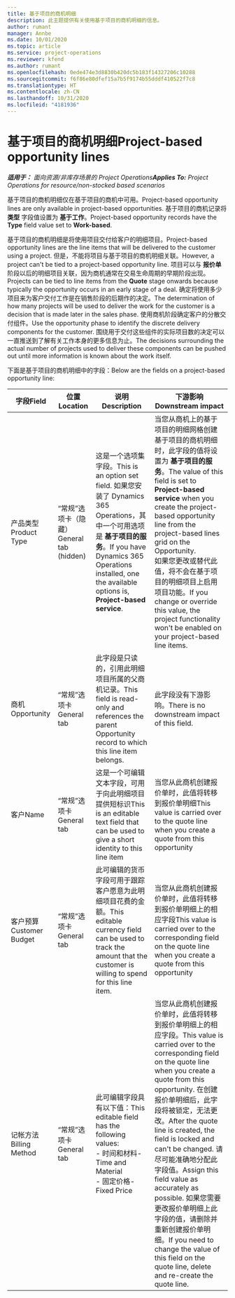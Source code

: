 ```yaml
---
title: 基于项目的商机明细
description: 此主题提供有关使用基于项目的商机明细的信息。
author: rumant
manager: Annbe
ms.date: 10/01/2020
ms.topic: article
ms.service: project-operations
ms.reviewer: kfend
ms.author: rumant
ms.openlocfilehash: 0ede474e3d8830b420dc5b183f14327206c10288
ms.sourcegitcommit: f6f86e80dfef15a7b5f9174b55dddf410522f7c8
ms.translationtype: HT
ms.contentlocale: zh-CN
ms.lasthandoff: 10/31/2020
ms.locfileid: "4181936"
---
```

# <a name="project-based-opportunity-lines"></a><span data-ttu-id="b2284-103">基于项目的商机明细</span><span class="sxs-lookup"><span data-stu-id="b2284-103">Project-based opportunity lines</span></span>

<span data-ttu-id="b2284-104">_**适用于：** 面向资源/非库存场景的 Project Operations_</span><span class="sxs-lookup"><span data-stu-id="b2284-104">_**Applies To:** Project Operations for resource/non-stocked based scenarios_</span></span>


<span data-ttu-id="b2284-105">基于项目的商机明细仅在基于项目的商机中可用。</span><span class="sxs-lookup"><span data-stu-id="b2284-105">Project-based opportunity lines are only available in project-based opportunities.</span></span> <span data-ttu-id="b2284-106">基于项目的商机记录将 **类型** 字段值设置为 **基于工作**。</span><span class="sxs-lookup"><span data-stu-id="b2284-106">Project-based opportunity records have the **Type** field value set to **Work-based**.</span></span>

<span data-ttu-id="b2284-107">基于项目的商机明细是将使用项目交付给客户的明细项目。</span><span class="sxs-lookup"><span data-stu-id="b2284-107">Project-based opportunity lines are the line items that will be delivered to the customer using a project.</span></span> <span data-ttu-id="b2284-108">但是，不能将项目与基于项目的商机明细关联。</span><span class="sxs-lookup"><span data-stu-id="b2284-108">However, a project can't be tied to a project-based opportunity line.</span></span> <span data-ttu-id="b2284-109">项目可以与 **报价单** 阶段以后的明细项目关联，因为商机通常在交易生命周期的早期阶段出现。</span><span class="sxs-lookup"><span data-stu-id="b2284-109">Projects can be tied to line items from the **Quote** stage onwards because typically the opportunity occurs in an early stage of a deal.</span></span> <span data-ttu-id="b2284-110">确定将使用多少项目来为客户交付工作是在销售阶段的后期作的决定。</span><span class="sxs-lookup"><span data-stu-id="b2284-110">The determination of how many projects will be used to deliver the work for the customer is a decision that is made later in the sales phase.</span></span> <span data-ttu-id="b2284-111">使用商机阶段确定客户的分散交付组件。</span><span class="sxs-lookup"><span data-stu-id="b2284-111">Use the opportunity phase to identify the discrete delivery components for the customer.</span></span> <span data-ttu-id="b2284-112">围绕用于交付这些组件的实际项目数的决定可以一直推送到了解有关工作本身的更多信息为止。</span><span class="sxs-lookup"><span data-stu-id="b2284-112">The decisions surrounding the actual number of projects used to deliver these components can be pushed out until more information is known about the work itself.</span></span>

<span data-ttu-id="b2284-113">下面是基于项目的商机明细中的字段：</span><span class="sxs-lookup"><span data-stu-id="b2284-113">Below are the fields on a project-based opportunity line:</span></span>

| <span data-ttu-id="b2284-114">**字段**</span><span class="sxs-lookup"><span data-stu-id="b2284-114">**Field**</span></span> | <span data-ttu-id="b2284-115">**位置**</span><span class="sxs-lookup"><span data-stu-id="b2284-115">**Location**</span></span> | <span data-ttu-id="b2284-116">**说明**</span><span class="sxs-lookup"><span data-stu-id="b2284-116">**Description**</span></span> | <span data-ttu-id="b2284-117">**下游影响**</span><span class="sxs-lookup"><span data-stu-id="b2284-117">**Downstream impact**</span></span> |
| --- | --- | --- | --- |
| <span data-ttu-id="b2284-118">产品类型</span><span class="sxs-lookup"><span data-stu-id="b2284-118">Product Type</span></span> | <span data-ttu-id="b2284-119">“常规”选项卡（隐藏）</span><span class="sxs-lookup"><span data-stu-id="b2284-119">General tab (hidden)</span></span> | <span data-ttu-id="b2284-120">这是一个选项集字段。</span><span class="sxs-lookup"><span data-stu-id="b2284-120">This is an option set field.</span></span> <span data-ttu-id="b2284-121">如果您安装了 Dynamics 365 Operations，其中一个可用选项是 **基于项目的服务**。</span><span class="sxs-lookup"><span data-stu-id="b2284-121">If you have Dynamics 365 Operations installed, one the available options is, **Project-based service**.</span></span>  | <span data-ttu-id="b2284-122">当您从商机上的基于项目的明细网格创建基于项目的商机明细时，此字段的值将设置为 **基于项目的服务**。</span><span class="sxs-lookup"><span data-stu-id="b2284-122">The value of this field is set to **Project-based service** when you create the project-based opportunity line from the project-based lines grid on the Opportunity.</span></span> <br> <span data-ttu-id="b2284-123">如果您更改或替代此值，将不会在基于项目的明细项目上启用项目功能。</span><span class="sxs-lookup"><span data-stu-id="b2284-123">If you change or override this value, the project functionality won't be enabled on your project-based line items.</span></span> |
| <span data-ttu-id="b2284-124">商机​​</span><span class="sxs-lookup"><span data-stu-id="b2284-124">Opportunity</span></span> | <span data-ttu-id="b2284-125">“常规”选项卡</span><span class="sxs-lookup"><span data-stu-id="b2284-125">General tab</span></span> | <span data-ttu-id="b2284-126">此字段是只读的，引用此明细项目所属的父商机记录。</span><span class="sxs-lookup"><span data-stu-id="b2284-126">This field is read-only and references the parent Opportunity record to which this line item belongs.</span></span> | <span data-ttu-id="b2284-127">此字段没有下游影响。</span><span class="sxs-lookup"><span data-stu-id="b2284-127">There is no downstream impact of this field.</span></span> |
| <span data-ttu-id="b2284-128">客户</span><span class="sxs-lookup"><span data-stu-id="b2284-128">Name</span></span> | <span data-ttu-id="b2284-129">“常规”选项卡</span><span class="sxs-lookup"><span data-stu-id="b2284-129">General tab</span></span> | <span data-ttu-id="b2284-130">这是一个可编辑文本字段，可用于向此明细项目提供短标识</span><span class="sxs-lookup"><span data-stu-id="b2284-130">This is an editable text field that can be used to give a short identity to this line item</span></span> | <span data-ttu-id="b2284-131">当您从此商机创建报价单时，此值将转移到报价单明细</span><span class="sxs-lookup"><span data-stu-id="b2284-131">This value is carried over to the quote line when you create a quote from this opportunity</span></span> |
| <span data-ttu-id="b2284-132">客户预算</span><span class="sxs-lookup"><span data-stu-id="b2284-132">Customer Budget</span></span> | <span data-ttu-id="b2284-133">“常规”选项卡</span><span class="sxs-lookup"><span data-stu-id="b2284-133">General tab</span></span> | <span data-ttu-id="b2284-134">此可编辑的货币字段可用于跟踪客户愿意为此明细项目花费的金额。</span><span class="sxs-lookup"><span data-stu-id="b2284-134">This editable currency field can be used to track the amount that the customer is willing to spend for this line item.</span></span> | <span data-ttu-id="b2284-135">当您从此商机创建报价单时，此值将转移到报价单明细上的相应字段</span><span class="sxs-lookup"><span data-stu-id="b2284-135">This value is carried over to the corresponding field on the quote line when you create a quote from this opportunity</span></span> |
| <span data-ttu-id="b2284-136">记帐方法</span><span class="sxs-lookup"><span data-stu-id="b2284-136">Billing Method</span></span> | <span data-ttu-id="b2284-137">“常规”选项卡</span><span class="sxs-lookup"><span data-stu-id="b2284-137">General tab</span></span> | <span data-ttu-id="b2284-138">此可编辑字段具有以下值：</span><span class="sxs-lookup"><span data-stu-id="b2284-138">This editable field has the following values:</span></span></br><span data-ttu-id="b2284-139">- 时间和材料</span><span class="sxs-lookup"><span data-stu-id="b2284-139">- Time and Material</span></span></br><span data-ttu-id="b2284-140">- 固定价格</span><span class="sxs-lookup"><span data-stu-id="b2284-140">- Fixed Price</span></span> | <span data-ttu-id="b2284-141">当您从此商机创建报价单时，此值将转移到报价单明细上的相应字段。</span><span class="sxs-lookup"><span data-stu-id="b2284-141">This value is carried over to the corresponding field on the quote line when you create a quote from this opportunity.</span></span> <span data-ttu-id="b2284-142">在创建报价单明细后，此字段将被锁定，无法更改。</span><span class="sxs-lookup"><span data-stu-id="b2284-142">After the quote line is created, the field is locked and can't be changed.</span></span> <span data-ttu-id="b2284-143">请尽可能准确地分配此字段值。</span><span class="sxs-lookup"><span data-stu-id="b2284-143">Assign this field value as accurately as possible.</span></span> <span data-ttu-id="b2284-144">如果您需要更改报价单明细上此字段的值，请删除并重新创建报价单明细。</span><span class="sxs-lookup"><span data-stu-id="b2284-144">If you need to change the value of this field on the quote line, delete and re-create the quote line.</span></span> |
